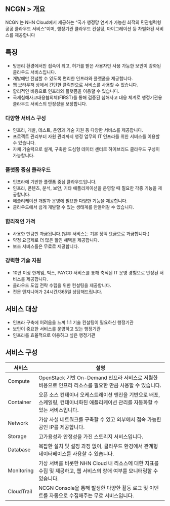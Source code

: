 ## NCGN > 개요
 NCGN 는 NHN Cloud에서 제공하는 “국가 행정망 연계가 가능한 최적의 민관협력형 공공 클라우드 서비스”이며, 행정기관 클라우드 컨설팅, 마이그레이션 등 차별화된 서비스를 제공합니다 

## 특징
- 망분리 환경에서만 접속이 되고, 허가를 받은 사용자만 사용 가능한 보안이 강화된 클라우드 서비스입니다.
- 개발에만 전념할 수 있도록 편리한 인프라와 플랫폼을 제공합니다.
- 웹 브라우저 상에서 간단한 클릭만으로 서비스를 사용할 수 있습니다.
- 합리적인 비용으로 인프라와 플랫폼을 이용할 수 있습니다.
- 국제침해사고대응협의체(FIRST)를 통해 검증된 침해사고 대응 체계로 행정기관용 클라우드 서비스의 안정성을 보장합니다.

### 다양한 서비스 구성
- 인프라, 개발, 테스트, 운영과 기술 지원 등 다양한 서비스를 제공합니다.
- 프로젝트 관리부터 자원 관리까지 행정 업무의 IT 인프라를 위한 서비스를 이용할 수 있습니다.
- 자체 기술력으로 설계, 구축한 도심형 데이터 센터로 하이브리드 클라우드 구성이 가능합니다.

### 플랫폼 중심 클라우드
- 인프라에 기반한 플랫폼 중심 클라우드입니다.
- 인프라, 콘텐츠, 분석, 보안, 기타 애플리케이션을 운영할 때 필요한 각종 기능을 제공합니다.
- 애플리케이션 개발과 운영에 필요한 다양한 기능을 제공합니다.
- 클라우드에서 쉽게 개발할 수 있는 생태계를 만들어갈 수 있습니다.

### 합리적인 가격
- 사용한 만큼만 과금됩니다.(일부 서비스는 기본 정액 요금으로 과금합니다.)
- 약정 요금제로 더 많은 할인 혜택을 제공합니다.
- 보조 서비스들은 무료로 제공합니다.

### 강력한 기술 지원
- 10년 이상 한게임, 벅스, PAYCO 서비스를 통해 축적된 IT 운영 경험으로 안정된 서비스를 제공합니다.
- 클라우드 도입 전략 수립을 위한 컨설팅을 제공합니다.
- 전문 엔지니어가 24시간/365일 상담해드립니다.

## 서비스 대상
- 인프라 구축에 어려움을 느껴 1:1 기술 컨설팅이 필요하신 행정기관
- 보안이 중요한 서비스를 운영하고 있는 행정기관
- 인프라를 효율적으로 이용하고 싶은 행정기관

## 서비스 구성
| 서비스 | 설명 |
| --- | --- |
| Compute | OpenStack 기반 On-Demand 인프라 서비스로 저렴한 비용으로 인프라 리소스를 필요한 만큼 사용할 수 있습니다. |
| Container | 오픈 소스 컨테이너 오케스트레이션 엔진을 기반으로 배포, 스케일링, 컨테이너화된 애플리케이션 관리를 자동화할 수 있는 서비스입니다. |
| Network | 가상 사설 네트워크를 구축할 수 있고 외부에서 접속 가능한 공인 IP를 제공합니다. |
| Storage | 고가용성과 안정성을 가진 스토리지 서비스입니다. |
| Database | 복잡한 설치 및 설정 과정 없이, 클라우드 환경에서 관계형 데이터베이스를 사용할 수 있습니다. |
| Monitoring | 가상 서버를 비롯한 NHN Cloud 내 리소스에 대한 지표를 수집 및 제공하고, 웹 서비스의 장애 여부를 모니터링할 수 있습니다. |
| CloudTrail | NCGN Console을 통해 발생한 다양한 활동 로그 및 이벤트를 자동으로 수집해주는 무료 서비스입니다. |